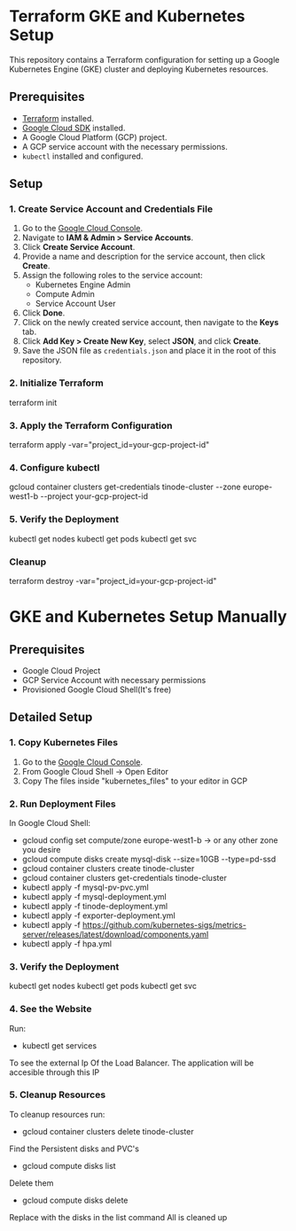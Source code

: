 # Terraform GKE and Kubernetes Setup

This repository contains a Terraform configuration for setting up a Google Kubernetes Engine (GKE) cluster and deploying Kubernetes resources.

## Prerequisites

- [Terraform](https://www.terraform.io/downloads.html) installed.
- [Google Cloud SDK](https://cloud.google.com/sdk/docs/install) installed.
- A Google Cloud Platform (GCP) project.
- A GCP service account with the necessary permissions.
- `kubectl` installed and configured.

## Setup

### 1. Create Service Account and Credentials File

1. Go to the [Google Cloud Console](https://console.cloud.google.com/).
2. Navigate to **IAM & Admin > Service Accounts**.
3. Click **Create Service Account**.
4. Provide a name and description for the service account, then click **Create**.
5. Assign the following roles to the service account:
   - Kubernetes Engine Admin
   - Compute Admin
   - Service Account User
6. Click **Done**.
7. Click on the newly created service account, then navigate to the **Keys** tab.
8. Click **Add Key > Create New Key**, select **JSON**, and click **Create**.
9. Save the JSON file as `credentials.json` and place it in the root of this repository.

### 2. Initialize Terraform
terraform init

### 3. Apply the Terraform Configuration
terraform apply -var="project_id=your-gcp-project-id"

### 4. Configure kubectl
gcloud container clusters get-credentials tinode-cluster --zone europe-west1-b --project your-gcp-project-id

### 5. Verify the Deployment
kubectl get nodes
kubectl get pods
kubectl get svc

### Cleanup
terraform destroy -var="project_id=your-gcp-project-id"


# GKE and Kubernetes Setup Manually

## Prerequisites
- Google Cloud Project
- GCP Service Account with necessary permissions
- Provisioned Google Cloud Shell(It's free)
## Detailed Setup
### 1. Copy Kubernetes Files
1. Go to the [Google Cloud Console](https://console.cloud.google.com/).
2. From Google Cloud Shell -> Open Editor
3. Copy The files inside "kubernetes_files" to your editor in GCP
### 2. Run Deployment Files
In Google Cloud Shell:
- gcloud config set compute/zone europe-west1-b -> or any other zone you desire
- gcloud compute disks create mysql-disk --size=10GB --type=pd-ssd
- gcloud container clusters create tinode-cluster
- gcloud container clusters get-credentials tinode-cluster
- kubectl apply -f mysql-pv-pvc.yml
- kubectl apply -f mysql-deployment.yml
- kubectl apply -f tinode-deployment.yml
- kubectl apply -f exporter-deployment.yml
- kubectl apply -f https://github.com/kubernetes-sigs/metrics-server/releases/latest/download/components.yaml
- kubectl apply -f hpa.yml
### 3. Verify the Deployment
kubectl get nodes
kubectl get pods
kubectl get svc
### 4. See the Website
Run:
- kubectl get services

To see the external Ip Of the Load Balancer. The application will be accesible through this IP
### 5. Cleanup Resources
To cleanup resources run:
- gcloud container clusters delete tinode-cluster

Find the Persistent disks and PVC's
- gcloud compute disks list
  
Delete them
- gcloud compute disks delete <disk-name>

Replace <disk-name> with the disks in the list command
All is cleaned up
